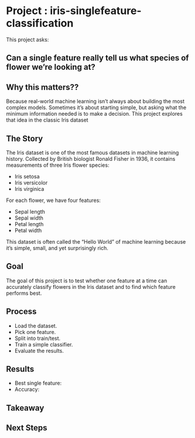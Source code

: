# Project : iris-singlefeature-classification

This project asks: 
## Can a single feature really tell us what species of flower we’re looking at?

## Why this matters??
Because real-world machine learning isn’t always about building the most complex models. Sometimes it’s about starting simple, but asking what the minimum information needed is to make a decision. This project explores that idea in the classic Iris dataset


## The Story
The Iris dataset is one of the most famous datasets in machine learning history. Collected by British biologist Ronald Fisher in 1936, it contains measurements of three Iris flower species:
* Iris setosa
* Iris versicolor
* Iris virginica

For each flower, we have four features:
* Sepal length
* Sepal width
* Petal length
* Petal width

This dataset is often called the “Hello World” of machine learning because it’s simple, small, and yet surprisingly rich.

## Goal
The goal of this project is to test whether one feature at a time can accurately classify flowers in the Iris dataset and to find which feature performs best.


## Process
* Load the dataset.
* Pick one feature.
* Split into train/test.
* Train a simple classifier.
* Evaluate the results.


## Results
* Best single feature: 
* Accuracy:


## Takeaway

## Next Steps
